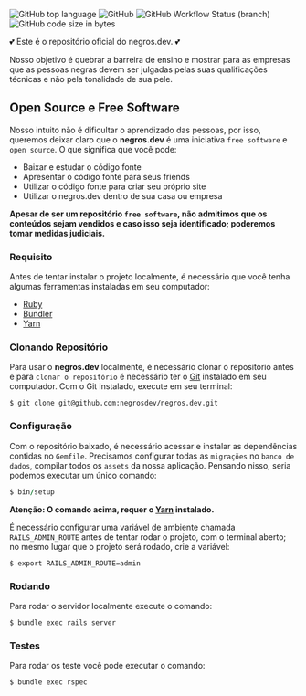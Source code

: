![GitHub top language](https://img.shields.io/github/languages/top/negrosdev/negros.dev) ![GitHub](https://img.shields.io/github/license/negrosdev/negros.dev) ![GitHub Workflow Status (branch)](https://img.shields.io/github/workflow/status/negrosdev/negros.dev/Negros.dev%20Application%20CI/main) ![GitHub code size in bytes](https://img.shields.io/github/languages/code-size/negrosdev/negros.dev)

💕 Este é o repositório oficial do negros.dev. 💕

Nosso objetivo é quebrar a barreira de ensino e mostrar para as empresas que as pessoas negras devem ser julgadas pelas suas qualificações técnicas e não pela tonalidade de sua pele.

## Open Source e Free Software

Nosso intuito não é dificultar o aprendizado das pessoas, por isso, queremos deixar claro que o **negros.dev** é uma iniciativa `free software` e `open source`. O que significa que você pode:

- Baixar e estudar o código fonte
- Apresentar o código fonte para seus friends
- Utilizar o código fonte para criar seu próprio site
- Utilizar o negros.dev dentro de sua casa ou empresa

**Apesar de ser um repositório `free software`, não admitimos que os conteúdos sejam vendidos e caso isso seja identificado; poderemos tomar medidas judiciais.**


### Requisito

Antes de tentar instalar o projeto localmente, é necessário que você tenha algumas ferramentas instaladas em seu computador:

- [Ruby](https://www.ruby-lang.org/en/)
- [Bundler](https://bundler.io/)
- [Yarn](https://yarnpkg.com/) 



### Clonando Repositório

Para usar o **negros.dev** localmente, é necessário clonar o repositório antes e para `clonar o repositório` é necessário ter o [Git](https://git-scm.com/) instalado em seu computador. Com o Git instalado, execute em seu terminal:


```shell
$ git clone git@github.com:negrosdev/negros.dev.git
```

### Configuração

Com o repositório baixado, é necessário acessar e instalar as dependências contidas no `Gemfile`. Precisamos configurar todas as `migrações` no `banco de dados`, compilar todos os `assets` da nossa aplicação. Pensando nisso, seria podemos executar um único comando:



```ruby
$ bin/setup
```

**Atenção: O comando acima, requer o [Yarn](https://yarnpkg.com/) instalado.** 


É necessário configurar uma variável de ambiente chamada `RAILS_ADMIN_ROUTE` antes de tentar rodar o projeto, com o terminal aberto; no mesmo lugar que o projeto será rodado, crie a variável:


```shell
$ export RAILS_ADMIN_ROUTE=admin
```

### Rodando 

Para rodar o servidor localmente execute o comando:

```shell
$ bundle exec rails server
```

### Testes

Para rodar os teste você pode executar o comando:

```shell
$ bundle exec rspec
```

